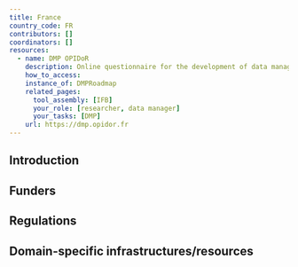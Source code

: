 ```yaml
---
title: France
country_code: FR
contributors: []
coordinators: []
resources:
  - name: DMP OPIDoR
    description: Online questionnaire for the development of data management plans - repository of DMPs
    how_to_access:
    instance_of: DMPRoadmap
    related_pages:
      tool_assembly: [IFB]
      your_role: [researcher, data manager]
      your_tasks: [DMP]
    url: https://dmp.opidor.fr
---
```



## Introduction 

<!---General RDM considerations for your country, how to deal with RDM on a national level--->

## Funders

## Regulations

## Domain-specific infrastructures/resources
